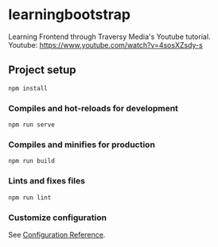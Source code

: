 # learningbootstrap
Learning Frontend through Traversy Media's Youtube tutorial.
<br/>
Youtube: https://www.youtube.com/watch?v=4sosXZsdy-s

## Project setup
```
npm install
```

### Compiles and hot-reloads for development
```
npm run serve
```

### Compiles and minifies for production
```
npm run build
```

### Lints and fixes files
```
npm run lint
```

### Customize configuration
See [Configuration Reference](https://cli.vuejs.org/config/).
